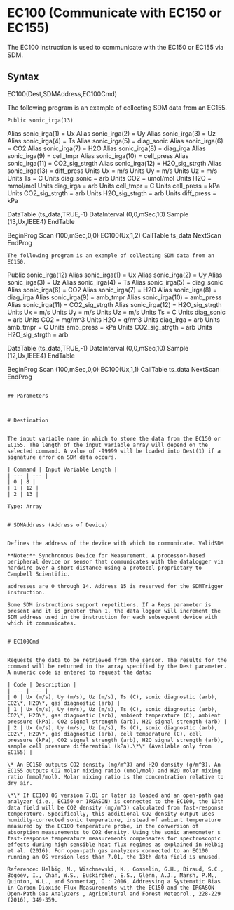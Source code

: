 # EC100 (Communicate with EC150 or EC155)

The EC100 instruction is used to communicate with the EC150 or EC155 via SDM.

## Syntax

EC100(Dest,SDMAddress,EC100Cmd)

The following program is an example of collecting SDM data from an EC155.

```
Public sonic_irga(13)
```

Alias sonic_irga(1) = Ux
Alias sonic_irga(2) = Uy
Alias sonic_irga(3) = Uz
Alias sonic_irga(4) = Ts
Alias sonic_irga(5) = diag_sonic
Alias sonic_irga(6) = CO2
Alias sonic_irga(7) = H2O
Alias sonic_irga(8) = diag_irga
Alias sonic_irga(9) = cell_tmpr
Alias sonic_irga(10) = cell_press
Alias sonic_irga(11) = CO2_sig_strgth
Alias sonic_irga(12) = H2O_sig_strgth
Alias sonic_irga(13) = diff_press
Units Ux = m/s
Units Uy = m/s
Units Uz = m/s
Units Ts = C
Units diag_sonic = arb
Units CO2 = umol/mol
Units H2O = mmol/mol
Units diag_irga = arb
Units cell_tmpr = C
Units cell_press = kPa
Units CO2_sig_strgth = arb
Units H2O_sig_strgth = arb
Units diff_press = kPa

DataTable (ts_data,TRUE,-1)
DataInterval (0,0,mSec,10)
Sample (13,Ux,IEEE4)
EndTable

BeginProg
Scan (100,mSec,0,0)
EC100(Ux,1,2)
CallTable ts_data
NextScan
EndProg

```
The following program is an example of collecting SDM data from an EC150.

```

Public sonic_irga(12)
Alias sonic_irga(1) = Ux
Alias sonic_irga(2) = Uy
Alias sonic_irga(3) = Uz
Alias sonic_irga(4) = Ts
Alias sonic_irga(5) = diag_sonic
Alias sonic_irga(6) = CO2
Alias sonic_irga(7) = H2O
Alias sonic_irga(8) = diag_irga
Alias sonic_irga(9) = amb_tmpr
Alias sonic_irga(10) = amb_press
Alias sonic_irga(11) = CO2_sig_strgth
Alias sonic_irga(12) = H2O_sig_strgth
Units Ux = m/s
Units Uy = m/s
Units Uz = m/s
Units Ts = C
Units diag_sonic = arb
Units CO2 = mg/m^3
Units H2O = g/m^3
Units diag_irga = arb
Units amb_tmpr = C
Units amb_press = kPa
Units CO2_sig_strgth = arb
Units H2O_sig_strgth = arb

DataTable (ts_data,TRUE,-1)
DataInterval (0,0,mSec,10)
Sample (12,Ux,IEEE4)
EndTable

BeginProg
Scan (100,mSec,0,0)
EC100(Ux,1,1)
CallTable ts_data
NextScan
EndProg

```

## Parameters



# Destination


The input variable name in which to store the data from the EC150 or EC155. The length of the input variable array will depend on the selected command. A value of -99999 will be loaded into Dest(1) if a signature error on SDM data occurs.

| Command | Input Variable Length |
| --- | --- |
| 0 | 8 |
| 1 | 12 |
| 2 | 13 |

Type: Array


# SDMAddress (Address of Device)


Defines the address of the device with which to communicate. ValidSDM

**Note:** Synchronous Device for Measurement. A processor-based peripheral device or sensor that communicates with the datalogger via hardwire over a short distance using a protocol proprietary to Campbell Scientific.

addresses are 0 through 14. Address 15 is reserved for the SDMTrigger instruction.

Some SDM instructions support repetitions. If a Reps parameter is present and it is greater than 1, the data logger will increment the SDM address used in the instruction for each subsequent device with which it communicates.


# EC100Cmd


Requests the data to be retrieved from the sensor. The results for the command will be returned in the array specified by the Dest parameter. A numeric code is entered to request the data:

| Code | Description |
| --- | --- |
| 0 | Ux (m/s), Uy (m/s), Uz (m/s), Ts (C), sonic diagnostic (arb), CO2\*, H2O\*, gas diagnostic (arb) |
| 1 | Ux (m/s), Uy (m/s), Uz (m/s), Ts (C), sonic diagnostic (arb), CO2\*, H2O\*, gas diagnostic (arb), ambient temperature (C), ambient pressure (kPa), CO2 signal strength (arb), H2O signal strength (arb) |
| 2 | Ux (m/s), Uy (m/s), Uz (m/s), Ts (C), sonic diagnostic (arb), CO2\*, H2O\*, gas diagnostic (arb), cell temperature (C), cell pressure (kPa), CO2 signal strength (arb), H2O signal strength (arb), sample cell pressure differential (kPa).\*\* (Available only from EC155) |

\* An EC150 outputs CO2 density (mg/m^3) and H2O density (g/m^3). An EC155 outputs CO2 molar mixing ratio (umol/mol) and H2O molar mixing ratio (mmol/mol). Molar mixing ratio is the concentration relative to dry air.

\*\* If EC100 OS version 7.01 or later is loaded and an open-path gas analyzer (i.e., EC150 or IRGASON) is connected to the EC100, the 13th data field will be CO2 density (mg/m^3) calculated from fast-response temperature. Specifically, this additional CO2 density output uses humidity-corrected sonic temperature, instead of ambient temperature measured by the EC100 temperature probe, in the conversion of absorption measurements to CO2 density. Using the sonic anemometer s fast-response temperature measurements compensates for spectroscopic effects during high sensible heat flux regimes as explained in Helbig et al. (2016). For open-path gas analyzers connected to an EC100 running an OS version less than 7.01, the 13th data field is unused.

Reference: Helbig, M., Wischnewski, K., Gosselin, G.H., Biraud, S.C., Bogoev, I., Chan, W.S., Euskirchen, E.S., Glenn, A.J., Marsh, P.M., Quinton, W.L., and Sonnentag, O.: 2016, Addressing a Systematic Bias in Carbon Dioxide Flux Measurements with the EC150 and the IRGASON Open-Path Gas Analyzers , Agricultural and Forest Meteorol., 228-229 (2016), 349-359.
```
